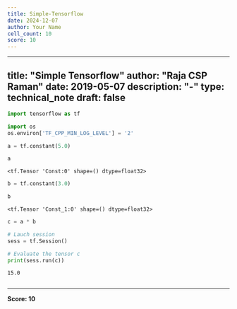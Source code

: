 ```yaml
---
title: Simple-Tensorflow
date: 2024-12-07
author: Your Name
cell_count: 10
score: 10
---
```


---
title: "Simple Tensorflow"
author: "Raja CSP Raman"
date: 2019-05-07
description: "-"
type: technical_note
draft: false
---

```python
import tensorflow as tf

import os
os.environ['TF_CPP_MIN_LOG_LEVEL'] = '2'
```


```python
a = tf.constant(5.0)
```


```python
a
```




    <tf.Tensor 'Const:0' shape=() dtype=float32>




```python
b = tf.constant(3.0)
```


```python
b
```




    <tf.Tensor 'Const_1:0' shape=() dtype=float32>




```python
c = a * b
```


```python
# Lauch session
sess = tf.Session()
```


```python
# Evaluate the tensor c
print(sess.run(c))
```

    15.0



```python

```


---
**Score: 10**